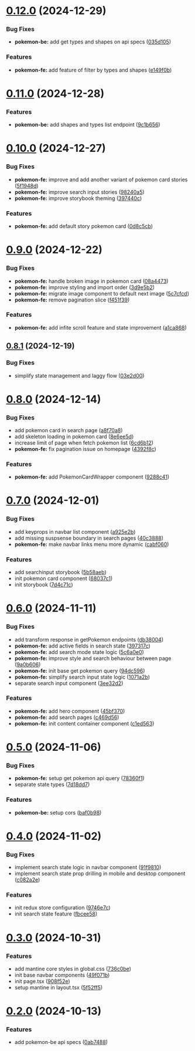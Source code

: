 # [0.12.0](https://github.com/munirapp/pokemonorepo/compare/v0.11.0...v0.12.0) (2024-12-29)


### Bug Fixes

* **pokemon-be:** add get types and shapes on api specs ([035d105](https://github.com/munirapp/pokemonorepo/commit/035d105a916d9131bc1b85e95eed3a670c407abc))


### Features

* **pokemon-fe:** add feature of filter by types and shapes ([e149f0b](https://github.com/munirapp/pokemonorepo/commit/e149f0b3b428c415a98eb2927fcabb3ccd482984))

# [0.11.0](https://github.com/munirapp/pokemonorepo/compare/v0.10.0...v0.11.0) (2024-12-28)


### Features

* **pokemon-be:** add shapes and types list endpoint ([9c1b656](https://github.com/munirapp/pokemonorepo/commit/9c1b65632c963bb5a1c061f066d1cfe4481b9302))

# [0.10.0](https://github.com/munirapp/pokemonorepo/compare/v0.9.0...v0.10.0) (2024-12-27)


### Bug Fixes

* **pokemon-fe:** improve and add another variant of pokemon card stories ([5f1948d](https://github.com/munirapp/pokemonorepo/commit/5f1948d5ba84e21ec23855c25e1bc001f56d4aab))
* **pokemon-fe:** improve search input stories ([98240a5](https://github.com/munirapp/pokemonorepo/commit/98240a5c52dec05841087ccb512c2521af29fc66))
* **pokemon-fe:** improve storybook theming ([397440c](https://github.com/munirapp/pokemonorepo/commit/397440c96a4a6758e965009f32671e3f92d5115b))


### Features

* **pokemon-fe:** add default story pokemon card ([0d8c5cb](https://github.com/munirapp/pokemonorepo/commit/0d8c5cb5d2a3d98b82204522aff1e24c9565748a))

# [0.9.0](https://github.com/munirapp/pokemonorepo/compare/v0.8.1...v0.9.0) (2024-12-22)


### Bug Fixes

* **pokemon-fe:** handle broken image in pokemon card ([08a4473](https://github.com/munirapp/pokemonorepo/commit/08a44733a27319fcd708d48573a31bacb42ca6ac))
* **pokemon-fe:** improve styling and import order ([3d9e5b2](https://github.com/munirapp/pokemonorepo/commit/3d9e5b29020ba506aaa3d97d123bd95f8f624e62))
* **pokemon-fe:** migrate image component to default next image ([5c7cfcd](https://github.com/munirapp/pokemonorepo/commit/5c7cfcd366ff623f2d779f8753e2b4a300baeb40))
* **pokemon-fe:** remove pagination slice ([f451f39](https://github.com/munirapp/pokemonorepo/commit/f451f39e6a0c170ad842d20638320157f1527d26))


### Features

* **pokemon-fe:** add infite scroll feature and state improvement ([a1ca868](https://github.com/munirapp/pokemonorepo/commit/a1ca8685896051b8a29e933241e4e8f1a3e7eab4))

## [0.8.1](https://github.com/munirapp/pokemonorepo/compare/v0.8.0...v0.8.1) (2024-12-19)


### Bug Fixes

* simplify state management and laggy flow ([03e2d00](https://github.com/munirapp/pokemonorepo/commit/03e2d001f05156c897b212a1b66646b5df422a72))

# [0.8.0](https://github.com/munirapp/pokemonorepo/compare/v0.7.0...v0.8.0) (2024-12-14)


### Bug Fixes

* add pokemon card in search page ([a8f70a8](https://github.com/munirapp/pokemonorepo/commit/a8f70a83f8d0c71dcb6220b694cf741deb5eaefc))
* add skeleton loading in pokemon card ([8e6ee5d](https://github.com/munirapp/pokemonorepo/commit/8e6ee5d34801cdf556a183daa4e8ac69ddc52181))
* increase limit of page when fetch pokemon list ([6cd6b12](https://github.com/munirapp/pokemonorepo/commit/6cd6b1298361fcaf14c35d90c5af694d98b96a28))
* **pokemon-fe:** fix pagination issue on homepage ([4392f8c](https://github.com/munirapp/pokemonorepo/commit/4392f8c2ca80d056bafd48d7a6bf21f545aa4bb1))


### Features

* **pokemon-fe:** add PokemonCardWrapper component ([9288c41](https://github.com/munirapp/pokemonorepo/commit/9288c4154e3da4a783758744aa7178e8806a3575))

# [0.7.0](https://github.com/munirapp/pokemonorepo/compare/v0.6.0...v0.7.0) (2024-12-01)


### Bug Fixes

* add keyprops in navbar list component ([a925e2b](https://github.com/munirapp/pokemonorepo/commit/a925e2ba45dbcf1ba9dd9f502bd76aa0fb7011f7))
* add missing suspsense boundary in search pages ([40c3888](https://github.com/munirapp/pokemonorepo/commit/40c388813582ac2ecaf1d63c377364167dd1dc7b))
* **pokemon-fe:** make navbar links menu more dynamic ([cabf060](https://github.com/munirapp/pokemonorepo/commit/cabf0606f5497c0f85ae05b7c8523edbba720bf7))


### Features

* add searchinput storybook ([5b58aeb](https://github.com/munirapp/pokemonorepo/commit/5b58aebd521cef517356ae622396e22a96f84748))
* init pokemon card component ([68037c1](https://github.com/munirapp/pokemonorepo/commit/68037c11aff26287f9d63fe5cbe1c9b64b595657))
* init storybook ([7d4c71c](https://github.com/munirapp/pokemonorepo/commit/7d4c71c341b559e6e8ed3de37fc5207d59255ff1))

# [0.6.0](https://github.com/munirapp/pokemonorepo/compare/v0.5.0...v0.6.0) (2024-11-11)


### Bug Fixes

* add transform response in getPokemon endpoints ([db38004](https://github.com/munirapp/pokemonorepo/commit/db38004f1098741ce6a28a8bfbe0cd790a80ebb4))
* **pokemon-fe:** add active fields in search state ([397317c](https://github.com/munirapp/pokemonorepo/commit/397317c3021c13f13f559f589730cb8043cdfdde))
* **pokemon-fe:** add search mode state logic ([5c6a0e0](https://github.com/munirapp/pokemonorepo/commit/5c6a0e02627e2c025a0dbc8e4efc36a074b0787b))
* **pokemon-fe:** improve style and search behaviour between page ([9a0b606](https://github.com/munirapp/pokemonorepo/commit/9a0b606125076dcac9ef5b1f2f4a0acc19576f6a))
* **pokemon-fe:** init base get pokemon query ([94dc596](https://github.com/munirapp/pokemonorepo/commit/94dc59671531bddbcc51d8a58854eee2610a5947))
* **pokemon-fe:** simplify search input state logic ([1071a2b](https://github.com/munirapp/pokemonorepo/commit/1071a2bf14f319f3ee399799fc5f5d83b0d2ab59))
* separate search input component ([3ee32d2](https://github.com/munirapp/pokemonorepo/commit/3ee32d269940b736a40a3d2ad647054cbc2892a8))


### Features

* **pokemon-fe:** add hero component ([45bf370](https://github.com/munirapp/pokemonorepo/commit/45bf3700518c258f42bc745f9b72ce6cd73c4183))
* **pokemon-fe:** add search pages ([c469d56](https://github.com/munirapp/pokemonorepo/commit/c469d5656673deb444e2bf7326699286751bd307))
* **pokemon-fe:** init content container component ([c1ed563](https://github.com/munirapp/pokemonorepo/commit/c1ed563cb7bb60e20bf5001cf0a6228624fffc79))

# [0.5.0](https://github.com/munirapp/pokemonorepo/compare/v0.4.0...v0.5.0) (2024-11-06)


### Bug Fixes

* **pokemon-fe:** setup get pokemon api query ([78360f1](https://github.com/munirapp/pokemonorepo/commit/78360f12a9737112ee9ae028a97440d4d45f0da9))
* separate state types ([7d18dd7](https://github.com/munirapp/pokemonorepo/commit/7d18dd7f22a6e4b53fb773bf595a6d03ddcd4a9f))


### Features

* **pokemon-be:** setup cors ([baf0b98](https://github.com/munirapp/pokemonorepo/commit/baf0b987e7f19c261d97abfa4b441a17d353f221))

# [0.4.0](https://github.com/munirapp/pokemonorepo/compare/v0.3.0...v0.4.0) (2024-11-02)


### Bug Fixes

* implement search state logic in navbar component ([91f9810](https://github.com/munirapp/pokemonorepo/commit/91f98107983b1621793c163134ee50f717d8a5bc))
* implement search state prop drilling in mobile and desktop component ([c082a2e](https://github.com/munirapp/pokemonorepo/commit/c082a2ed78c2a5d5a5b1e6689369d937f0559210))


### Features

* init redux store configuration ([9746e7c](https://github.com/munirapp/pokemonorepo/commit/9746e7cec283e57287f61a559c839bcb145effba))
* init search state feature ([fbcee58](https://github.com/munirapp/pokemonorepo/commit/fbcee581ac1e4ba919b8c12f36f73719015b438c))

# [0.3.0](https://github.com/munirapp/pokemonorepo/compare/v0.2.0...v0.3.0) (2024-10-31)


### Features

* add mantine core styles in global.css ([736c0be](https://github.com/munirapp/pokemonorepo/commit/736c0be06fbf49ae185df0156eaaa261b8604949))
* init base navbar components ([49f071b](https://github.com/munirapp/pokemonorepo/commit/49f071bb599053a8dadd869fe8a529094cc83152))
* init page.tsx ([908f52e](https://github.com/munirapp/pokemonorepo/commit/908f52e32ac32f5138723f997502a2ba44a6cc7b))
* setup mantine in layout.tsx ([5f52ff5](https://github.com/munirapp/pokemonorepo/commit/5f52ff5ce2e2b26d2c4c6d4bc8c60425f4dea539))

# [0.2.0](https://github.com/munirapp/pokemonorepo/compare/v0.1.1...v0.2.0) (2024-10-13)


### Features

* add pokemon-be api specs ([0ab7488](https://github.com/munirapp/pokemonorepo/commit/0ab7488c8ccf4281e853af670f9198e2a51f4fcc))
